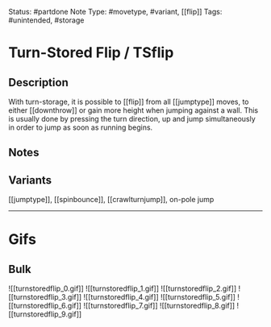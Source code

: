 Status: #partdone 
Note Type: #movetype, #variant, [[flip]]
Tags: #unintended, #storage 

# Turn-Stored Flip / TSflip
## Description
With turn-storage, it is possible to [[flip]] from all [[jumptype]] moves, to either [[downthrow]] or gain more height when jumping against a wall. This is usually done by pressing the turn direction, up and jump simultaneously in order to jump as soon as running begins.

## Notes


## Variants
[[jumptype]], [[spinbounce]], [[crawlturnjump]], on-pole jump

___
# Gifs
## Bulk
![[turnstoredflip_0.gif]]
![[turnstoredflip_1.gif]]
![[turnstoredflip_2.gif]]
![[turnstoredflip_3.gif]]
![[turnstoredflip_4.gif]]
![[turnstoredflip_5.gif]]
![[turnstoredflip_6.gif]]
![[turnstoredflip_7.gif]]
![[turnstoredflip_8.gif]]
![[turnstoredflip_9.gif]]